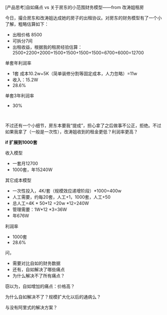 [产品思考]自如痛点 vs 关于房东的小范围财务模型——from 改涛姐租房



今日，撮合房东和改涛姐达成她的房子的出租协议。对房东的财务模型有了一个小了解，粗略估算如下：

- 出租价格 8500
- 可拆分7间
- 出租收益，根据我的租房经验估算：2500+2200+2000+1500+1500+1500+1500=6700+6000=12700

单套年利润率

- 1套 成本10.2w+5K（简单装修分割等固定成本，人力忽略）=11w
- 收入：15.2W
- 28.6%

单套3年利润率

- 30% 

  ​

不过还有一个小细节，房东本要我“提成”，担心拿了之后做事不公正，拒绝。不过如果我拿了（一般是一次性），改涛姐收到的租金更低？利润率更高？



**if 扩展到1000套**



收入模型

- 一套月12700
- 1000套，年15240W



其它成本模型

- 一次性投入，4K/套（规模效应递增阶段）*1000=400w
- 人工需要，约每20套，人工+1，1000套，人工+50
- 总人工=4K * 50*12 =20w *12=240W
- 管理需要：1W*12 *3=36W
- 年676W



利润率

- 1000套 
- 28.6%



问，

- 需要对比自如的财务数据
- 还有，自如解决了哪些痛点
- 为什么解决不了所有痛点？



窃以为，自如增加的痛点：价格高？

为什么自如解决不了？规模扩大化以后的通病么？



与没有阿里式的解决方案？